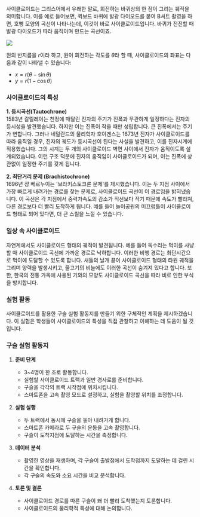 
사이클로이드는 그리스어에서 유래한 말로, 회전하는 바퀴상의 한 점이 그리는 궤적을 의미합니다. 이를 예로 들어보면, 퀵보드 바퀴에 발광 다이오드를 붙여 B셔트 촬영을 하면, 호빵 모양의 곡선이 나타나는데, 이것이 바로 사이클로이드입니다. 바퀴가 전진할 때 발광 다이오드가 따라 움직이며 만드는 곡선이죠.

![](https://img.hani.co.kr/imgdb/resize/2006/0317/114249891598_20060317.JPG)

원의 반지름을 $r$이라 하고, 원이 회전하는 각도를 $\theta$라 할 때, 사이클로이드의 좌표는 다음과 같이 나타낼 수 있습니다:

- $x = r(\theta - \sin \theta)$
- $y = r(1 - \cos \theta)$

### 사이클로이드의 특성

**1. 등시곡선(Tautochrone)**  
1583년 갈릴레이는 천정에 매달린 진자의 주기가 진폭과 무관하게 일정하다는 진자의 등시성을 발견했습니다. 하지만 이는 진폭이 작을 때만 성립합니다. 큰 진폭에서는 주기가 변합니다. 그러나 네덜란드의 물리학자 호이겐스는 1673년 진자가 사이클로이드를 따라 움직일 경우, 진자의 궤도가 등시곡선이 된다는 사실을 발견하고, 이를 진자시계에 적용했습니다. 그의 시계는 두 개의 사이클로이드 벽면 사이에서 진자가 움직이도록 설계되었습니다. 이런 구조 덕분에 진자의 움직임이 사이클로이드가 되며, 이는 진폭에 상관없이 일정한 주기를 갖게 됩니다.

**2. 최단거리 문제 (Brachistochrone)**  
1696년 쟝 베르누이는 '브라키스토크론 문제'를 제시했습니다. 이는 두 지점 사이에서 가장 빠르게 내려가는 경로를 찾는 문제로, 사이클로이드 곡선이 이 경로임을 밝혀냈습니다. 이 곡선은 각 지점에서 중력가속도의 감소가 직선보다 작기 때문에 속도가 빨라져, 다른 경로보다 더 빨리 도착하게 됩니다. 예를 들어 놀이공원의 미끄럼틀이 사이클로이드 형태로 되어 있다면, 더 큰 스릴을 느낄 수 있습니다.


### 일상 속 사이클로이드

자연계에서도 사이클로이드 형태의 궤적이 발견됩니다. 예를 들어 독수리는 먹이를 사냥할 때 사이클로이드 곡선에 가까운 경로로 낙하합니다. 이러한 비행 경로는 최단시간으로 먹이에 도달할 수 있도록 합니다. 새들의 날개 끝이 사이클로이드 형태의 타원 궤적을 그리며 양력을 발생시키고, 물고기의 비늘에도 이러한 곡선이 숨겨져 있다고 합니다. 또한, 한국의 전통 가옥에 사용된 기와의 모양도 사이클로이드 곡선을 따라 비로 인한 부식을 방지합니다.

### 실험 활동

사이클로이드를 활용한 구슬 실험 활동지를 만들기 위한 구체적인 계획을 제시하겠습니다. 이 실험은 학생들이 사이클로이드의 특성을 직접 관찰하고 이해하는 데 도움이 될 것입니다.

### 구슬 실험 활동지

1. **준비 단계**
    - 3~4명이 한 조로 활동합니다.
    - 실험할 사이클로이드 트랙과 일반 경사로를 준비합니다.
    - 구슬을 각각의 트랙 시작점에 위치시킵니다.
    - 스마트폰을 고속 촬영 모드로 설정하고, 실험을 촬영할 위치를 조정합니다.

3. **실험 실행**
    - 두 트랙에서 동시에 구슬을 놓아 내려가게 합니다.
    - 스마트폰 카메라로 두 구슬의 운동을 고속 촬영합니다.
    - 구슬이 도착지점에 도달하는 시간을 측정합니다.

4. **데이터 분석**
    - 촬영한 영상을 재생하며, 각 구슬이 출발점에서 도착점까지 도달하는 데 걸린 시간을 확인합니다.
    - 각 구슬의 속도와 소요 시간을 비교 분석합니다.

5. **토론 및 결론**
    - 사이클로이드 경로를 따른 구슬이 왜 더 빨리 도착했는지 토론합니다.
    - 사이클로이드의 물리학적 특성에 대해 논의합니다.